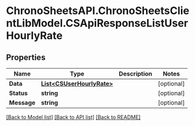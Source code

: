 # ChronoSheetsAPI.ChronoSheetsClientLibModel.CSApiResponseListUserHourlyRate
## Properties

Name | Type | Description | Notes
------------ | ------------- | ------------- | -------------
**Data** | [**List&lt;CSUserHourlyRate&gt;**](CSUserHourlyRate.md) |  | [optional] 
**Status** | **string** |  | [optional] 
**Message** | **string** |  | [optional] 

[[Back to Model list]](../README.md#documentation-for-models) [[Back to API list]](../README.md#documentation-for-api-endpoints) [[Back to README]](../README.md)

